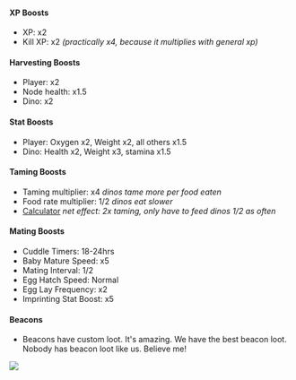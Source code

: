 #### XP Boosts

* XP: x2
* Kill XP: x2 _(practically x4, because it multiplies with general xp)_

#### Harvesting Boosts

* Player: x2
* Node health: x1.5
* Dino: x2

#### Stat Boosts

* Player: Oxygen x2, Weight x2, all others x1.5
* Dino: Health x2, Weight x3, stamina x1.5

#### Taming Boosts

* Taming multiplier: x4 _dinos tame more per food eaten_
* Food rate multiplier: 1/2 _dinos eat slower_
* [Calculator](http://ark.crumplecorn.com/taming/) _net effect: 2x taming, only have to feed dinos 1/2 as often_

#### Mating Boosts

* Cuddle Timers: 18-24hrs
* Baby Mature Speed: x5
* Mating Interval: 1/2
* Egg Hatch Speed: Normal
* Egg Lay Frequency: x2
* Imprinting Stat Boost: x5

#### Beacons

* Beacons have custom loot. It's amazing. We have the best beacon loot. Nobody has beacon loot like us. Believe me!

![](https://media.giphy.com/media/26BRNoQJ5bRcZS8Hm/giphy.gif?response_id=59232e5f295e7893b3626686)